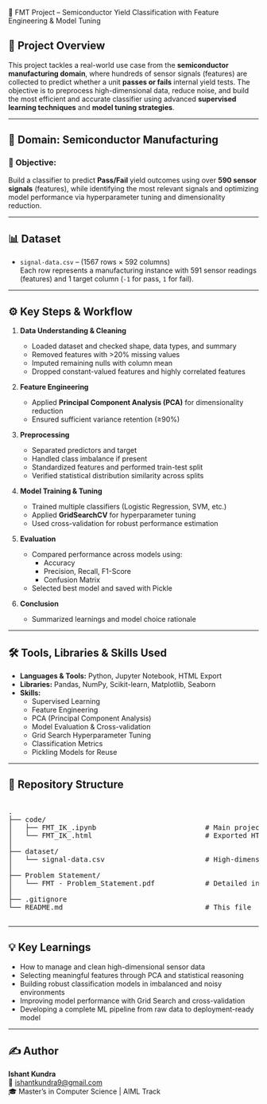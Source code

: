  🧪 FMT Project – Semiconductor Yield Classification with Feature Engineering & Model Tuning

## 📌 Project Overview

This project tackles a real-world use case from the **semiconductor manufacturing domain**, where hundreds of sensor signals (features) are collected to predict whether a unit **passes or fails** internal yield tests. The objective is to preprocess high-dimensional data, reduce noise, and build the most efficient and accurate classifier using advanced **supervised learning techniques** and **model tuning strategies**.

---

## 🧬 Domain: Semiconductor Manufacturing

### 🧠 Objective:
Build a classifier to predict **Pass/Fail** yield outcomes using over **590 sensor signals** (features), while identifying the most relevant signals and optimizing model performance via hyperparameter tuning and dimensionality reduction.

---

## 📊 Dataset

- `signal-data.csv` – (1567 rows × 592 columns)  
  Each row represents a manufacturing instance with 591 sensor readings (features) and 1 target column (`-1` for pass, `1` for fail).

---

## ⚙️ Key Steps & Workflow

1. **Data Understanding & Cleaning**
   - Loaded dataset and checked shape, data types, and summary
   - Removed features with >20% missing values
   - Imputed remaining nulls with column mean
   - Dropped constant-valued features and highly correlated features

2. **Feature Engineering**
   - Applied **Principal Component Analysis (PCA)** for dimensionality reduction
   - Ensured sufficient variance retention (≥90%)

3. **Preprocessing**
   - Separated predictors and target
   - Handled class imbalance if present
   - Standardized features and performed train-test split
   - Verified statistical distribution similarity across splits

4. **Model Training & Tuning**
   - Trained multiple classifiers (Logistic Regression, SVM, etc.)
   - Applied **GridSearchCV** for hyperparameter tuning
   - Used cross-validation for robust performance estimation

5. **Evaluation**
   - Compared performance across models using:
     - Accuracy
     - Precision, Recall, F1-Score
     - Confusion Matrix
   - Selected best model and saved with Pickle

6. **Conclusion**
   - Summarized learnings and model choice rationale

---

## 🛠️ Tools, Libraries & Skills Used

- **Languages & Tools:** Python, Jupyter Notebook, HTML Export
- **Libraries:** Pandas, NumPy, Scikit-learn, Matplotlib, Seaborn
- **Skills:**
  - Supervised Learning
  - Feature Engineering
  - PCA (Principal Component Analysis)
  - Model Evaluation & Cross-validation
  - Grid Search Hyperparameter Tuning
  - Classification Metrics
  - Pickling Models for Reuse

---

## 📁 Repository Structure

<pre>

.
├── code/
│   ├── FMT_IK_.ipynb                          # Main project notebook
│   └── FMT_IK_.html                           # Exported HTML version
│
├── dataset/
│   └── signal-data.csv                        # High-dimensional sensor data
│
├── Problem Statement/
│   └── FMT - Problem_Statement.pdf            # Detailed instructions & context
│
├── .gitignore
└── README.md                                  # This file

</pre>

---

## 💡 Key Learnings

- How to manage and clean high-dimensional sensor data  
- Selecting meaningful features through PCA and statistical reasoning  
- Building robust classification models in imbalanced and noisy environments  
- Improving model performance with Grid Search and cross-validation  
- Developing a complete ML pipeline from raw data to deployment-ready model

---

## ✍️ Author

**Ishant Kundra**  
📧 [ishantkundra9@gmail.com](mailto:ishantkundra9@gmail.com)  
🎓 Master’s in Computer Science | AIML Track
